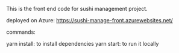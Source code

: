 This is the front end code for sushi management project.

deployed on Azure: https://sushi-manage-front.azurewebsites.net/

commands:

yarn install: to install dependencies
yarn start: to run it locally

